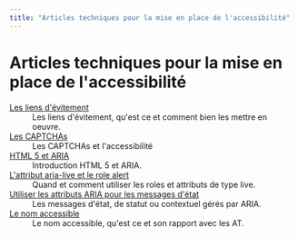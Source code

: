 ```yaml
---
title: "Articles techniques pour la mise en place de l'accessibilité"
---
```


# Articles techniques pour la mise en place de l'accessibilité

<dl>
     <dt><a href="skiplinks.html">Les liens d'évitement</a></dt>
     <dd>Les liens d'évitement, qu'est ce et comment bien les mettre en oeuvre.</dd>
    <dt><a href="captcha.html">Les CAPTCHAs</a></dt>
    <dd>Les CAPTCHAs et l'accessibilité</dd>
    <dt><a href="htmlaria.html">HTML 5 et <abbr>ARIA</abbr></a></dt>
    <dd>Introduction HTML 5 et <abbr>ARIA</abbr>.</dd>
    <dt><a href="aria-live-alert.html">L'attribut aria-live et le role alert</a></dt>
    <dd>Quand et comment utiliser les roles et attributs de type live.</dd>
    <dt><a href="aria-status.html">Utiliser les attributs <abbr>ARIA</abbr> pour les messages d'état</a></dt>
    <dd>Les messages d'état, de statut ou contextuel gérés par <abbr>ARIA</abbr>.</dd>
    <dt><a href="a11y-name.html">Le nom accessible</a></dt>
    <dd>Le nom accessible, qu'est ce et son rapport avec les <abbr>AT</abbr>.</dd>
</dl>
